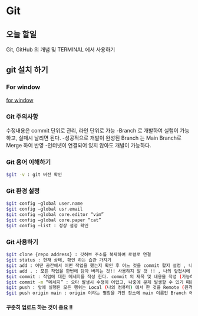 # Git

## 오늘 할일

Git, GitHub 의 개념 및 TERMINAL 에서 사용하기

## git 설치 하기

### For window

<a href="https://gitforwindows.org/"> for window </a>

### Git 주의사항

수정내용은 commit 단위로 관리, 라인 단위로 가능
-Branch 로 개발하여 실험이 가능하고, 실패시 날리면 된다. -성공적으로 개발이 완성된 Branch 는 Main Branch로 Merge 하여 반영 -인터넷이 연결되어 있지 않아도 개발이 가능하다.

### Git 용어 이해하기

```bash
$git -v : git 버전 확인
```

### Git 환경 설정

```bash
$git config –global user.name
$git config –global usr.email
$git config –global core.editor “vim”
$git config –global core.paper “cat”
$git config –list : 정상 설정 확인
```

### Git 사용하기

```bash
$git clone {repo address} : 깃허브 주소를 복제하여 로컬로 연결
$git status : 현재 상태, 확인 하는 습관 가지기
$git add : 어떤 공간에서 어떤 작업을 했는지 확인 후 어느 것을 commit 할지 설정 , 나의 앞접시에 음식을 담는 행위
$git add . : 모든 작업을 한번에 담아 버리는 것!! 사용하지 말 것 !! , 나의 앞접시에 모든 음식을 와르르르 다 부어버리는 행위
$git commit : 작업에 대한 메세지를 작성 한다. commit 의 제목 및 내용을 작성 (가능하면 영어로 연습)
$git commit -m “메세지” : 오타 발생시 수정이 어렵고, 나중에 문제 발생할 수 있기 때문에 사용 하지 말것 !!!
$git push : 앞에 실행된 모든 행위는 Local (나의 컴퓨터) 에서 한 것을 Remote (원격저장소 gitHub) 에 올리기, 전송
$git push origin main : origin 이라는 별칭을 가진 장소에 main 이름인 Branch 에 올림
```

#### 꾸준히 업로드 하는 것이 중요 !!
